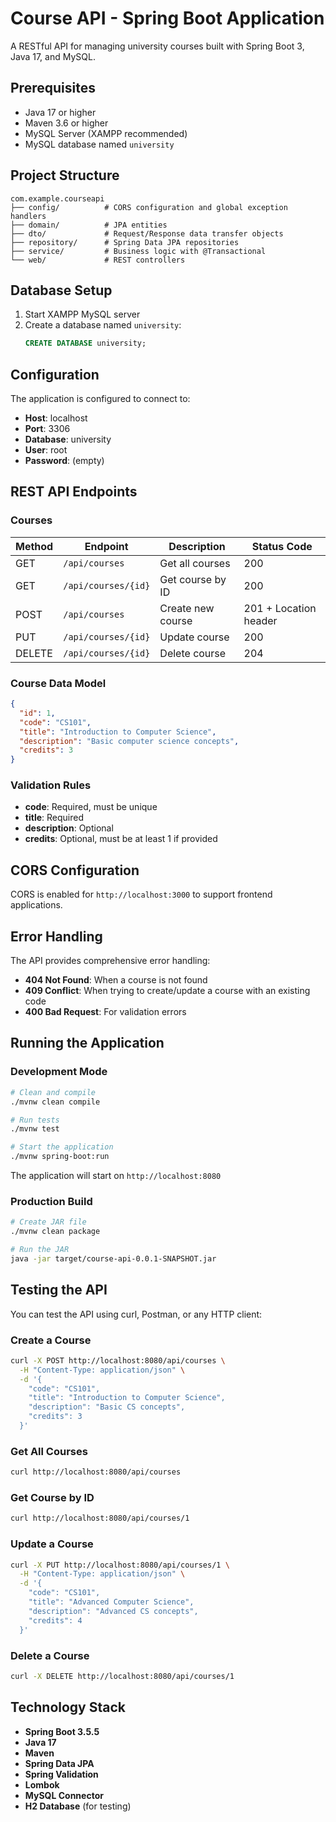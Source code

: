 # Course API - Spring Boot Application

A RESTful API for managing university courses built with Spring Boot 3, Java 17, and MySQL.

## Prerequisites

- Java 17 or higher
- Maven 3.6 or higher
- MySQL Server (XAMPP recommended)
- MySQL database named `university`

## Project Structure

```
com.example.courseapi
├── config/          # CORS configuration and global exception handlers
├── domain/          # JPA entities
├── dto/             # Request/Response data transfer objects
├── repository/      # Spring Data JPA repositories
├── service/         # Business logic with @Transactional
└── web/             # REST controllers
```

## Database Setup

1. Start XAMPP MySQL server
2. Create a database named `university`:
   ```sql
   CREATE DATABASE university;
   ```

## Configuration

The application is configured to connect to:

- **Host**: localhost
- **Port**: 3306
- **Database**: university
- **User**: root
- **Password**: (empty)

## REST API Endpoints

### Courses

| Method | Endpoint            | Description       | Status Code           |
| ------ | ------------------- | ----------------- | --------------------- |
| GET    | `/api/courses`      | Get all courses   | 200                   |
| GET    | `/api/courses/{id}` | Get course by ID  | 200                   |
| POST   | `/api/courses`      | Create new course | 201 + Location header |
| PUT    | `/api/courses/{id}` | Update course     | 200                   |
| DELETE | `/api/courses/{id}` | Delete course     | 204                   |

### Course Data Model

```json
{
  "id": 1,
  "code": "CS101",
  "title": "Introduction to Computer Science",
  "description": "Basic computer science concepts",
  "credits": 3
}
```

### Validation Rules

- **code**: Required, must be unique
- **title**: Required
- **description**: Optional
- **credits**: Optional, must be at least 1 if provided

## CORS Configuration

CORS is enabled for `http://localhost:3000` to support frontend applications.

## Error Handling

The API provides comprehensive error handling:

- **404 Not Found**: When a course is not found
- **409 Conflict**: When trying to create/update a course with an existing code
- **400 Bad Request**: For validation errors

## Running the Application

### Development Mode

```bash
# Clean and compile
./mvnw clean compile

# Run tests
./mvnw test

# Start the application
./mvnw spring-boot:run
```

The application will start on `http://localhost:8080`

### Production Build

```bash
# Create JAR file
./mvnw clean package

# Run the JAR
java -jar target/course-api-0.0.1-SNAPSHOT.jar
```

## Testing the API

You can test the API using curl, Postman, or any HTTP client:

### Create a Course

```bash
curl -X POST http://localhost:8080/api/courses \
  -H "Content-Type: application/json" \
  -d '{
    "code": "CS101",
    "title": "Introduction to Computer Science",
    "description": "Basic CS concepts",
    "credits": 3
  }'
```

### Get All Courses

```bash
curl http://localhost:8080/api/courses
```

### Get Course by ID

```bash
curl http://localhost:8080/api/courses/1
```

### Update a Course

```bash
curl -X PUT http://localhost:8080/api/courses/1 \
  -H "Content-Type: application/json" \
  -d '{
    "code": "CS101",
    "title": "Advanced Computer Science",
    "description": "Advanced CS concepts",
    "credits": 4
  }'
```

### Delete a Course

```bash
curl -X DELETE http://localhost:8080/api/courses/1
```

## Technology Stack

- **Spring Boot 3.5.5**
- **Java 17**
- **Maven**
- **Spring Data JPA**
- **Spring Validation**
- **Lombok**
- **MySQL Connector**
- **H2 Database** (for testing)
